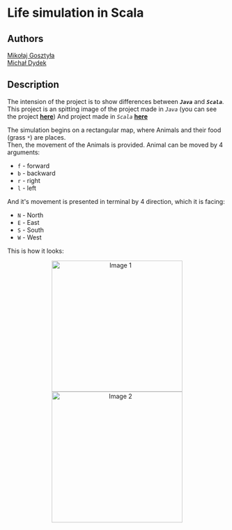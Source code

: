 # Life simulation in Scala
## Authors
[Mikołaj Gosztyła](https://github.com/Mikosztyla)\
[Michał Dydek](https://github.com/lachimex)

## Description
The intension of the project is to show differences between ***`Java`*** and ***`Scala`***.\
This project is an spitting image of the project made in *`Java`* (you can see the project [**here**](https://github.com/Mikosztyla/LifeSimulation-Scala/tree/main/JavaSource))
And project made in *`Scala`* [**here**](https://github.com/Mikosztyla/LifeSimulation-Scala/tree/main/src/main/scala)

The simulation begins on a rectangular map, where Animals and their food (grass `*`) are places.\
Then, the movement of the Animals is provided. Animal can be moved by 4 arguments:
- `f` - forward
- `b` - backward
- `r` - right
- `l` - left

And it's movement is presented in terminal by 4 direction, which it is facing:
- `N` - North
- `E` - East
- `S` - South
- `W` - West

This is how it looks:

<p align="center">
  <img src="https://github.com/Mikosztyla/LifeSimulation-Scala/assets/115586050/59528c1f-b678-488d-98ff-d648729df90b" alt="Image 1" height="300px" margin-right="50px"/>
  <img src="https://github.com/Mikosztyla/LifeSimulation-Scala/assets/115586050/b0fd4383-6354-4138-982e-9aee7c1a8995" alt="Image 2" height="300px" margin-left="50px"/>
</p>
